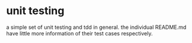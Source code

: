 # unit testing

a simple set of unit testing and tdd in general. the individual README.md have little more information of their test cases respectively.
